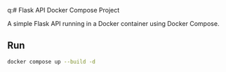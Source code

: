 q:# Flask API Docker Compose Project

A simple Flask API running in a Docker container using Docker Compose.

## Run

```bash
docker compose up --build -d
